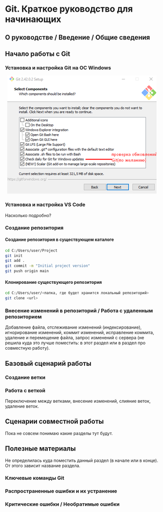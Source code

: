 # Git. Краткое руководство для начинающих

## О руководстве / Введение / Общие сведения

## Начало работы с Git

### Установка и настройка Git на ОС Windows

<p align="center">
<kbd>
  <img src="/images/Выбор-компонентов-установки-Git.png" /
  caption="Выбор компонентов установки">
</kbd>
</p>



### Установка и настройка VS Code

Насколько подробно?

### Создание репозитория

#### Создание репозитория в существующем каталоге

```bash
cd C:/Users/user/Project
git init
git add .
git commit -m "Initial project version"
git push origin main
```

#### Клонирование существующего репозитория

```bash
cd C:/Users/user/<папка, где будет хранится локальный репозиторий>
git clone <url>
```

### Внесение изменений в репозиторий / Работа с удаленным репозиторием

Добавление файла, отслеживание изменений (индексирование),
игнорирование изменений, коммит изменений, исправление коммита,
удаление и перемещение файла, запрос изменений с сервера (не решила куда это лучше поместить: в этот раздел или в раздел про совместную работу).

## Базовый сценарий работы

### Создание ветки

### Работа с веткой

Переключение между ветками, внесение изменений, слияние веток, удаление веток.

####

## Сценарии совместной работы

Пока не совсем понимаю какие разделы тут будут.

## Полезные материалы

Не определилась куда поместить данный раздел (в начале или в конце).
От этого зависит название раздела.

### Ключевые команды Git

### Распространенные ошибки и их устранение

### Критические ошибки / Необратимые ошибки